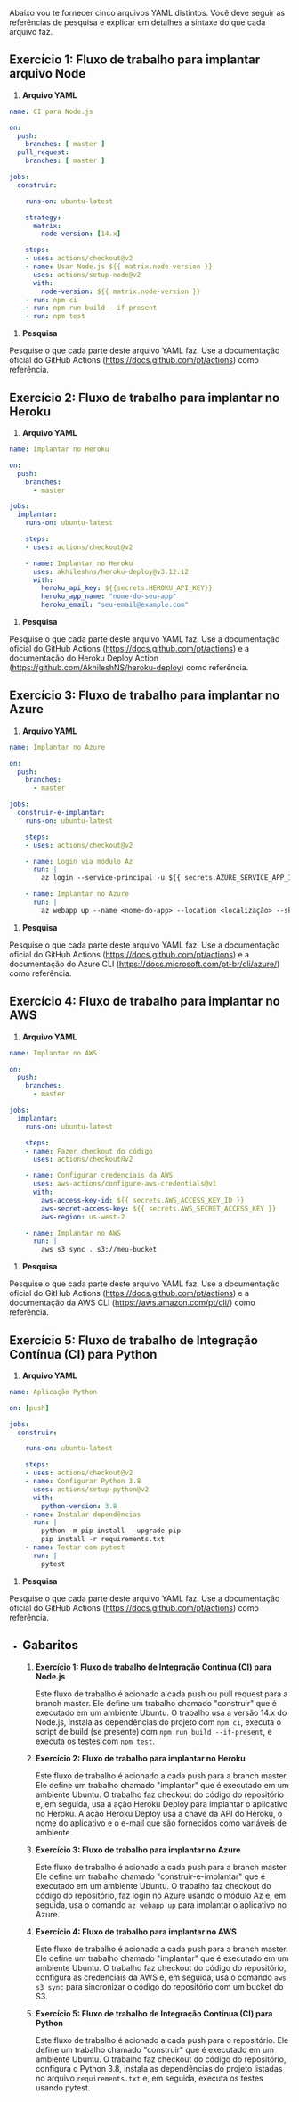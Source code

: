 Abaixo vou te fornecer cinco arquivos YAML distintos. Você deve seguir as referências de pesquisa e explicar em detalhes a sintaxe do que cada arquivo faz.

## Exercício 1: Fluxo de trabalho para implantar arquivo Node

  1. **Arquivo YAML**

  ```yaml
  name: CI para Node.js

  on:
    push:
      branches: [ master ]
    pull_request:
      branches: [ master ]

  jobs:
    construir:

      runs-on: ubuntu-latest

      strategy:
        matrix:
          node-version: [14.x]

      steps:
      - uses: actions/checkout@v2
      - name: Usar Node.js ${{ matrix.node-version }}
        uses: actions/setup-node@v2
        with:
          node-version: ${{ matrix.node-version }}
      - run: npm ci
      - run: npm run build --if-present
      - run: npm test
  ```

  1. **Pesquisa**

  Pesquise o que cada parte deste arquivo YAML faz. Use a documentação oficial do GitHub Actions (https://docs.github.com/pt/actions) como referência.

  ## Exercício 2: Fluxo de trabalho para implantar no Heroku

  1. **Arquivo YAML**

  ```yaml
  name: Implantar no Heroku

  on:
    push:
      branches:
        - master

  jobs:
    implantar:
      runs-on: ubuntu-latest

      steps:
      - uses: actions/checkout@v2

      - name: Implantar no Heroku
        uses: akhileshns/heroku-deploy@v3.12.12
        with:
          heroku_api_key: ${{secrets.HEROKU_API_KEY}}
          heroku_app_name: "nome-do-seu-app"
          heroku_email: "seu-email@example.com"
  ```

  1. **Pesquisa**

  Pesquise o que cada parte deste arquivo YAML faz. Use a documentação oficial do GitHub Actions (https://docs.github.com/pt/actions) e a documentação do Heroku Deploy Action (https://github.com/AkhileshNS/heroku-deploy) como referência.

  ## Exercício 3: Fluxo de trabalho para implantar no Azure

  1. **Arquivo YAML**

  ```yaml
  name: Implantar no Azure

  on:
    push:
      branches:
        - master

  jobs:
    construir-e-implantar:
      runs-on: ubuntu-latest

      steps:
      - uses: actions/checkout@v2

      - name: Login via módulo Az
        run: |
          az login --service-principal -u ${{ secrets.AZURE_SERVICE_APP_ID }} -p ${{ secrets.AZURE_SERVICE_PASSWORD }} --tenant ${{ secrets.AZURE_SERVICE_TENANT_ID }}

      - name: Implantar no Azure
        run: |
          az webapp up --name <nome-do-app> --location <localização> --sku <sku>
  ```

  1. **Pesquisa**

  Pesquise o que cada parte deste arquivo YAML faz. Use a documentação oficial do GitHub Actions (https://docs.github.com/pt/actions) e a documentação do Azure CLI (https://docs.microsoft.com/pt-br/cli/azure/) como referência.

  ## Exercício 4: Fluxo de trabalho para implantar no AWS

  1. **Arquivo YAML**

  ```yaml
  name: Implantar no AWS

  on:
    push:
      branches:
        - master

  jobs:
    implantar:
      runs-on: ubuntu-latest

      steps:
      - name: Fazer checkout do código
        uses: actions/checkout@v2

      - name: Configurar credenciais da AWS
        uses: aws-actions/configure-aws-credentials@v1
        with:
          aws-access-key-id: ${{ secrets.AWS_ACCESS_KEY_ID }}
          aws-secret-access-key: ${{ secrets.AWS_SECRET_ACCESS_KEY }}
          aws-region: us-west-2

      - name: Implantar no AWS
        run: |
          aws s3 sync . s3://meu-bucket
  ```

  1. **Pesquisa**

  Pesquise o que cada parte deste arquivo YAML faz. Use a documentação oficial do GitHub Actions (https://docs.github.com/pt/actions) e a documentação da AWS CLI (https://aws.amazon.com/pt/cli/) como referência.

  ## Exercício 5: Fluxo de trabalho de Integração Contínua (CI) para Python

  1. **Arquivo YAML**

  ```yaml
  name: Aplicação Python

  on: [push]

  jobs:
    construir:

      runs-on: ubuntu-latest

      steps:
      - uses: actions/checkout@v2
      - name: Configurar Python 3.8
        uses: actions/setup-python@v2
        with:
          python-version: 3.8
      - name: Instalar dependências
        run: |
          python -m pip install --upgrade pip
          pip install -r requirements.txt
      - name: Testar com pytest
        run: |
          pytest
  ```

  1. **Pesquisa**

  Pesquise o que cada parte deste arquivo YAML faz. Use a documentação oficial do GitHub Actions (https://docs.github.com/pt/actions) como referência.
- ## Gabaritos

  1. **Exercício 1: Fluxo de trabalho de Integração Contínua (CI) para Node.js**

     Este fluxo de trabalho é acionado a cada push ou pull request para a branch master. Ele define um trabalho chamado "construir" que é executado em um ambiente Ubuntu. O trabalho usa a versão 14.x do Node.js, instala as dependências do projeto com `npm ci`, executa o script de build (se presente) com `npm run build --if-present`, e executa os testes com `npm test`.
  2. **Exercício 2: Fluxo de trabalho para implantar no Heroku**

     Este fluxo de trabalho é acionado a cada push para a branch master. Ele define um trabalho chamado "implantar" que é executado em um ambiente Ubuntu. O trabalho faz checkout do código do repositório e, em seguida, usa a ação Heroku Deploy para implantar o aplicativo no Heroku. A ação Heroku Deploy usa a chave da API do Heroku, o nome do aplicativo e o e-mail que são fornecidos como variáveis de ambiente.
  3. **Exercício 3: Fluxo de trabalho para implantar no Azure**

     Este fluxo de trabalho é acionado a cada push para a branch master. Ele define um trabalho chamado "construir-e-implantar" que é executado em um ambiente Ubuntu. O trabalho faz checkout do código do repositório, faz login no Azure usando o módulo Az e, em seguida, usa o comando `az webapp up` para implantar o aplicativo no Azure.
  4. **Exercício 4: Fluxo de trabalho para implantar no AWS**

     Este fluxo de trabalho é acionado a cada push para a branch master. Ele define um trabalho chamado "implantar" que é executado em um ambiente Ubuntu. O trabalho faz checkout do código do repositório, configura as credenciais da AWS e, em seguida, usa o comando `aws s3 sync` para sincronizar o código do repositório com um bucket do S3.
  5. **Exercício 5: Fluxo de trabalho de Integração Contínua (CI) para Python**

     Este fluxo de trabalho é acionado a cada push para o repositório. Ele define um trabalho chamado "construir" que é executado em um ambiente Ubuntu. O trabalho faz checkout do código do repositório, configura o Python 3.8, instala as dependências do projeto listadas no arquivo `requirements.txt` e, em seguida, executa os testes usando pytest.